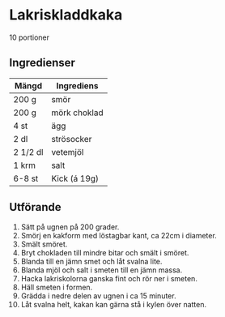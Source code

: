# Lakriskladdkaka
10 portioner
## Ingredienser

Mängd|Ingrediens
------------ | -------------
200 g |smör
200 g |mörk choklad
4 st | ägg
2 dl | strösocker
2 1/2 dl | vetemjöl
1 krm | salt
6-8 st | Kick (á 19g)

## Utförande
1. Sätt på ugnen på 200 grader.
2. Smörj en kakform med löstagbar kant, ca 22cm i diameter.
3. Smält smöret.
4. Bryt chokladen till mindre bitar och smält i smöret.
5. Blanda till en jämn smet och låt svalna lite.
6. Blanda mjöl och salt i smeten till en jämn massa.
7. Hacka lakriskolorna ganska fint och rör ner i smeten.
8. Häll smeten i formen.
9. Grädda i nedre delen av ugnen i ca 15 minuter.
10. Låt svalna helt, kakan kan gärna stå i kylen över natten.
